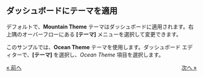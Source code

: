 ## ダッシュボードにテーマを適用

デフォルトで、**Mountain Theme** テーマはダッシュボードに適用されます。右上隅のオーバーフローにある **[テーマ]** メニューを選択して変更できます。


このサンプルでは、**Ocean Theme** テーマを使用します。ダッシュボード エディターで、**[テーマ]** を選択し、*Ocean Theme* 項目を選択します。

<style>
.previous {
    text-align: left
}

.next {
    float: right
}

</style>

<a href="applying-formatting-visualization.md" class="previous">&laquo; 前へ</a>
<a href="adding-other-visualizations.md" class="next">次へ &raquo;</a>
